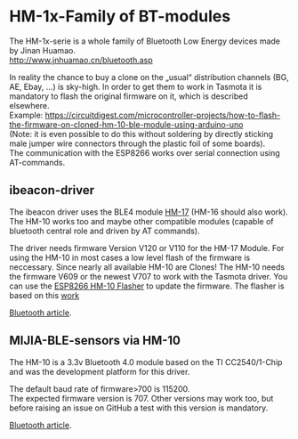 # HM-1x-Family of BT-modules  
  
The HM-1x-serie is  a whole family of Bluetooth Low Energy devices made by Jinan Huamao.  
http://www.jnhuamao.cn/bluetooth.asp  
  
  
  
In reality the chance to buy a clone on the „usual“ distribution channels (BG, AE, Ebay, …) is sky-high. In order to get them to work in Tasmota it is mandatory to flash the original firmware on it, which is described elsewhere.  
Example: https://circuitdigest.com/microcontroller-projects/how-to-flash-the-firmware-on-cloned-hm-10-ble-module-using-arduino-uno  
(Note: it is even possible to do this without soldering by directly sticking male jumper wire connectors through the plastic foil of some boards).  
The communication with the ESP8266 works over serial connection using AT-commands.



## ibeacon-driver  
  
The ibeacon driver uses the BLE4 module [HM-17](https://www.herman-shop.com/PDF/bluetooth%20hm16%20hm17.pdf) (HM-16 should also work).
The HM-10 works too and maybe other compatible modules (capable of bluetooth central role and driven by AT commands).

The driver needs firmware Version V120 or V110 for the HM-17 Module.
For using the HM-10 in most cases a low level flash of the firmware is neccessary. Since nearly all available HM-10 are Clones!
The HM-10 needs the firmware V609 or the newest V707 to work with the Tasmota driver. You can use the [ESP8266 HM-10 Flasher](https://github.com/Jason2866/CCLoader) to update the firmware. The flasher is based on this [work](https://circuitdigest.com/microcontroller-projects/how-to-flash-the-firmware-on-cloned-hm-10-ble-module-using-arduino-uno)
  
[Bluetooth article](/Bluetooth?id=ibeacon).

  
## MIJIA-BLE-sensors via HM-10  
  
The HM-10 is a 3.3v Bluetooth 4.0  module based on the TI CC2540/1-Chip and was the development platform for this driver.
  
The default baud rate of firmware>700 is 115200.  
The expected firmware version is 707. Other versions may work too, but before raising an issue on GitHub a test with this version is mandatory.  
  
[Bluetooth article](/Bluetooth?id=tasmota-hm10-driver).


